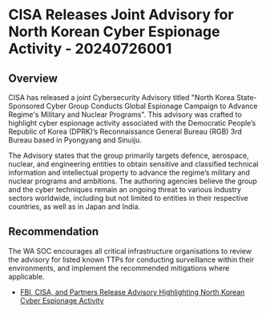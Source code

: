 # CISA Releases Joint Advisory for North Korean Cyber Espionage Activity - 20240726001

## Overview

CISA has released a joint Cybersecurity Advisory titled "North Korea State-Sponsored Cyber Group Conducts Global Espionage Campaign to Advance Regime's Military and Nuclear Programs". This advisory was crafted to highlight cyber espionage activity associated with the Democratic People’s Republic of Korea (DPRK)’s Reconnaissance General Bureau (RGB) 3rd Bureau based in Pyongyang and Sinuiju.

The Advisory states that the group primarily targets defence, aerospace, nuclear, and engineering entities to obtain sensitive and classified technical information and intellectual property to advance the regime’s military and nuclear programs and ambitions. The authoring agencies believe the group and the cyber techniques remain an ongoing threat to various industry sectors worldwide, including but not limited to entities in their respective countries, as well as in Japan and India.

## Recommendation

The WA SOC encourages all critical infrastructure organisations to review the advisory for listed known TTPs for conducting surveillance within their environments, and implement the recommended mitigations where applicable.

- [FBI, CISA, and Partners Release Advisory Highlighting North Korean Cyber Espionage Activity](https://www.cisa.gov/news-events/alerts/2024/07/25/fbi-cisa-and-partners-release-advisory-highlighting-north-korean-cyber-espionage-activity)

